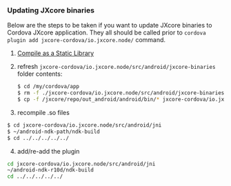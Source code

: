 ### Updating JXcore binaries

Below are the steps to be taken if you want to update JXcore binaries to Cordova JXcore application.
They all should be called prior to `cordova plugin add jxcore-cordova/io.jxcore.node/` command.

1. [Compile as a Static Library](https://github.com/jxcore/jxcore/blob/master/doc/Android_Compile.md#compile-as-a-static-library)
2. refresh `jxcore-cordova/io.jxcore.node/src/android/jxcore-binaries` folder contents:

    ```bash
    $ cd /my/cordova/app
    $ rm -f ./jxcore-cordova/io.jxcore.node/src/android/jxcore-binaries/*
    $ cp -f /jxcore/repo/out_android/android/bin/* jxcore-cordova/io.jxcore.node/src/android/jxcore-binaries/ 
    ```

3. recompile .so files
```bash
$ cd jxcore-cordova/io.jxcore.node/src/android/jni
$ ~/android-ndk-path/ndk-build
$ cd ../../../../../
```

4. add/re-add the plugin
```bash
cd jxcore-cordova/io.jxcore.node/src/android/jni
~/android-ndk-r10d/ndk-build
cd ../../../../../
```
